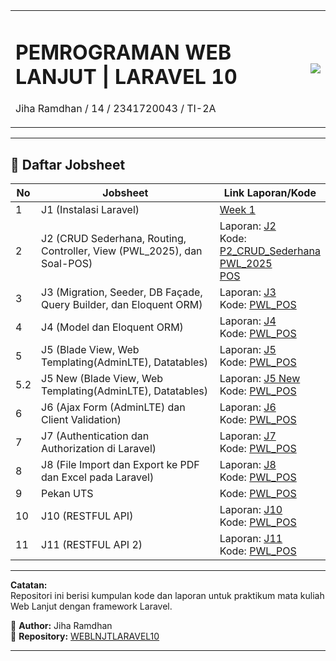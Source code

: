 <table>
<tr>
<td>

# PEMROGRAMAN WEB LANJUT | LARAVEL 10  
Jiha Ramdhan / 14 / 2341720043 / TI-2A

</td>
<td valign="center" align="right" width="20%">
<img src="https://akuntansi.polinema.ac.id/wp-content/uploads/2024/02/logo_polinema.png" width="">
</td>
</tr>
</table>

---

## 📌 Daftar Jobsheet  

| No | Jobsheet | Link Laporan/Kode |
|----|---------|-------------------|
| 1  | J1 (Instalasi Laravel) | [Week 1](https://github.com/JihaR15/WEBLNJTLARAVEL10/tree/main/Minggu%201%20(Instalasi%20Laravel)/Week1) |
| 2  | J2 (CRUD Sederhana, Routing, Controller, View (PWL_2025), dan Soal-POS) | Laporan: [J2](https://github.com/JihaR15/WEBLNJTLARAVEL10/blob/main/Minggu%202/PWL_2025/README.md)<br> Kode: <br>[P2_CRUD_Sederhana](https://github.com/JihaR15/WEBLNJTLARAVEL10/tree/main/Minggu%202/P2_CRUD_Sederhana) <br> [PWL_2025](https://github.com/JihaR15/WEBLNJTLARAVEL10/tree/main/Minggu%202/PWL_2025) <br> [POS](https://github.com/JihaR15/WEBLNJTLARAVEL10/tree/main/Minggu%202/POS) |
| 3  | J3 (Migration, Seeder, DB Façade, Query Builder, dan Eloquent ORM) | Laporan: [J3](https://github.com/JihaR15/WEBLNJTLARAVEL10/blob/main/Minggu%203/PWL_POS/README.md)<br> Kode: [PWL_POS](https://github.com/JihaR15/WEBLNJTLARAVEL10/tree/main/Minggu%203/PWL_POS) |
| 4  | J4 (Model dan Eloquent ORM) | Laporan: [J4](https://github.com/JihaR15/WEBLNJTLARAVEL10/blob/main/Minggu%204/README.md) <br> Kode: [PWL_POS](https://github.com/JihaR15/WEBLNJTLARAVEL10/tree/main/Minggu%204/PWL_POS)
| 5  | J5 (Blade View, Web Templating(AdminLTE), Datatables) | Laporan: [J5](https://github.com/JihaR15/WEBLNJTLARAVEL10/blob/main/Minggu%205/README.md)<br> Kode: [PWL_POS](https://github.com/JihaR15/WEBLNJTLARAVEL10/tree/main/Minggu%205/PWL_POS) |
| 5.2  | J5 New (Blade View, Web Templating(AdminLTE), Datatables) | Laporan: [J5 New](https://github.com/JihaR15/WEBLNJTLARAVEL10/blob/main/Minggu%205%20-%20(New)/README.md)<br> Kode: [PWL_POS](https://github.com/JihaR15/WEBLNJTLARAVEL10/tree/main/Minggu%205%20-%20(New)/PWL_POS) |
| 6  | J6 (Ajax Form (AdminLTE) dan Client Validation) | Laporan: [J6](https://github.com/JihaR15/WEBLNJTLARAVEL10/blob/main/Minggu%206/README.md)<br> Kode: [PWL_POS](https://github.com/JihaR15/WEBLNJTLARAVEL10/tree/main/Minggu%206/PWL_POS) |
| 7  | J7 (Authentication dan Authorization di Laravel) | Laporan: [J7](https://github.com/JihaR15/WEBLNJTLARAVEL10/blob/main/Minggu%207/README.md)<br> Kode: [PWL_POS](https://github.com/JihaR15/WEBLNJTLARAVEL10/tree/main/Minggu%207/PWL_POS) |
| 8  | J8 (File Import dan Export ke PDF dan Excel pada Laravel) | Laporan: [J8](https://github.com/JihaR15/WEBLNJTLARAVEL10/blob/main/Minggu%208/README.md)<br> Kode: [PWL_POS](https://github.com/JihaR15/WEBLNJTLARAVEL10/tree/main/Minggu%208/PWL_POS) |
| 9  | Pekan UTS | Kode: [PWL_POS](https://github.com/JihaR15/WEBLNJTLARAVEL10/tree/main/PWL_POS) |
| 10  | J10 (RESTFUL API) | Laporan: [J10](https://github.com/JihaR15/WEBLNJTLARAVEL10/blob/main/Minggu%2010/README.md)<br> Kode: [PWL_POS](https://github.com/JihaR15/WEBLNJTLARAVEL10/tree/main/Minggu%2010/PWL_POS) |
| 11  | J11 (RESTFUL API 2) | Laporan: [J11](https://github.com/JihaR15/WEBLNJTLARAVEL10/blob/main/Minggu%2011/README.md)<br> Kode: [PWL_POS](https://github.com/JihaR15/WEBLNJTLARAVEL10/tree/main/Minggu%2011/PWL_POS) |

<!-- | 4  | J4 (Model dan Eloquent ORM) | Laporan: [J4](https://github.com/JihaR15/WEBLNJTLARAVEL10/blob/main/Minggu%204/README.md) <br> Kode: [PWL_POS](https://github.com/JihaR15/WEBLNJTLARAVEL10/tree/main/Minggu%204/PWL_POS)<br>Commit: <br> - [J4 Praktikum 1 - $fillable](https://github.com/JihaR15/WEBLNJTLARAVEL10/commit/92a4e26f0416095d0bebbdc7d741823085782793) <br> - [J4 Praktikum 2.1 - Retrieving Single Models](https://github.com/JihaR15/WEBLNJTLARAVEL10/commit/c7a68cbb30e8eec2461b041bdcded78aeb9f66ce) <br> - [J4 Praktikum 2.2 - Not Found Exceptions](https://github.com/JihaR15/WEBLNJTLARAVEL10/commit/218459e865ac9227256051fa456c87fe52498973) <br> - [J4 Praktikum 2.3 - Retrieving Aggregates](https://github.com/JihaR15/WEBLNJTLARAVEL10/commit/fcae8f4ce6fd7a0575bc1451f96c0c585a252e69) <br> - [J4 Praktikum 2.4 - Retrieving or Creating Models](https://github.com/JihaR15/WEBLNJTLARAVEL10/commit/e45d6951d83bb5cc1fa4514866bfc79c802958c7) <br> - [J4 Praktikum 2.5 - Attribute Changes](https://github.com/JihaR15/WEBLNJTLARAVEL10/commit/84ea75894545d3f8b9b1918256ef451234833862) <br> - [J4 Praktikum 2.6 - Create, Read, Update, Delete (CRUD)](https://github.com/JihaR15/WEBLNJTLARAVEL10/commit/3df9cf80b043066d92a34d6f6f98e2505d8a760d) <br> - [J4 Praktikum 2.7 - Relationships](https://github.com/JihaR15/WEBLNJTLARAVEL10/commit/712f41711cd550c5d6e56c28772faa4e8f7bf91d) <br> -->

---

**Catatan:**  
Repositori ini berisi kumpulan kode dan laporan untuk praktikum mata kuliah Web Lanjut dengan framework Laravel.

📌 **Author:** Jiha Ramdhan  
📌 **Repository:** [WEBLNJTLARAVEL10](https://github.com/JihaR15/WEBLNJTLARAVEL10)

---
